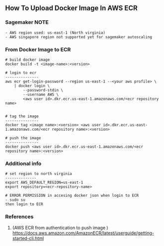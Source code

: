 ## How To Upload Docker Image In AWS ECR


### Sagemaker NOTE
```
- AWS region used: us-east-1 (North virginia)
- AWS singapore region not supported yet for sagemaker autoscaling
```

### From Docker Image to ECR
```
# build docker image
docker build -t <image-name>:<version>

# login to ecr
---------------
aws ecr get-login-password --region us-east-1 --<your aws profile> \
    | docker login \
        --password-stdin \
        --username AWS \
        <aws user id>.dkr.ecr.us-east-1.amazonaws.com/<ecr repository name>


# tag the image
---------------
docker tag <image name>:<version> <aws user id>.dkr.ecr.us-east-1.amazonaws.com/<ecr repository name>:<version>

# push the image
---------------
docker push <aws user id>.dkr.ecr.us-east-1.amazonaws.com/<ecr repository name>:<version>
```

### Additional info
```
# set region to north virginia
--------------
export AWS_DEFAULT_REGION=us-east-1
export repository=<ecr-repository-name>

# ERROR PERMISSION in accesing docker json when login to ECR
- sudo su
then login to ECR
```

### References
1. (AWS ECR from authentication to push image ) https://docs.aws.amazon.com/AmazonECR/latest/userguide/getting-started-cli.html

